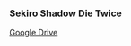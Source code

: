 ### **Sekiro Shadow Die Twice**

[Google Drive](https://docs.google.com/uc?id=18GDeYqE0XVXgoUc51Qiv7Us9BgbO7fcu)

